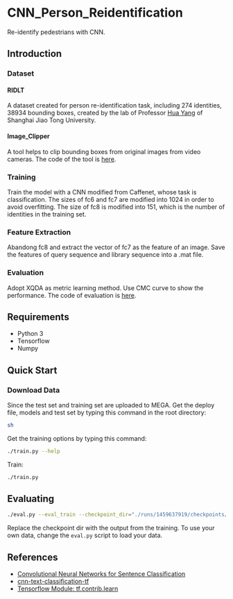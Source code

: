 # CNN_Person_Reidentification
Re-identify pedestrians with CNN.

## Introduction
### Dataset
#### RIDLT 
A dataset created for person re-identification task, including 274 identities, 38934 bounding boxes, created by the lab of Professor [Hua Yang](http://icne.sjtu.edu.cn/info/1059/1073.htm) of Shanghai Jiao Tong University.
#### Image_Clipper 
A tool helps to clip bounding boxes from original images from video cameras. The code of the tool is [here](https://github.com/riceroll/image_clipper).
### Training
Train the model with a CNN modified from Caffenet, whose task is classification. The sizes of fc6 and fc7 are modified into 1024 in order to avoid overfitting. The size of fc8 is modified into 151, which is the number of identities in the training set.
### Feature Extraction
Abandong fc8 and extract the vector of fc7 as the feature of an image. Save the features of query sequence and library sequence into a .mat file.
### Evaluation
Adopt XQDA as metric learning method. Use CMC curve to show the performance. The code of evaluation is [here](https://github.com/riceroll/Evaluation_Person_Reidentification).

## Requirements

- Python 3
- Tensorflow
- Numpy

## Quick Start
### Download Data
Since the test set and training set are uploaded to MEGA.
Get the deploy file, models and test set by typing this command in the root directory:
```bash
sh 
```

Get the training options by typing this command:

```bash
./train.py --help
```

Train:

```bash
./train.py
```

## Evaluating

```bash
./eval.py --eval_train --checkpoint_dir="./runs/1459637919/checkpoints/"
```

Replace the checkpoint dir with the output from the training. To use your own data, change the `eval.py` script to load your data.


## References

- [Convolutional Neural Networks for Sentence Classification](http://arxiv.org/abs/1408.5882)
- [cnn-text-classification-tf](https://github.com/dennybritz/cnn-text-classification-tf)
- [Tensorflow Module: tf.contrib.learn](https://www.tensorflow.org/api_docs/python/tf/contrib/learn)
